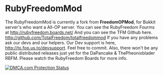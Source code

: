 # **RubyFreedomMod** #

The RubyFreedomMod is currently a fork from **FreedomOPMod**, for Bukkit server's who want a All-OP server. You can see the RubyFreedom Fourms at http://rubyfreedom.boards.net/ And you can see the TFM Github here. http://github.com/TotalFreedom/totalfreedommod If you have any problems ask our devs and our helpers. Our Dev support is here, http://to.fop.us.to/devsupport. Feel free to commit. Also, there won't be any public distributed releases just yet for the DaPancake & ThePheonixblader RBFM. Please watch the RubyFreedom Boards for more info.
<script src="//images.dmca.com/Badges/DMCABadgeHelper.min.js"></script><a href="http://www.dmca.com/Protection/Status.aspx?ID=e684cf48-2583-4418-ad22-b88d8eedabef" title="DMCA.com Protection Program" class="dmca-badge"> <img src ="//images.dmca.com/Badges/dmca_protected_sml_120m.png?ID=e684cf48-2583-4418-ad22-b88d8eedabef"  alt="DMCA.com Protection Status" /></a>
